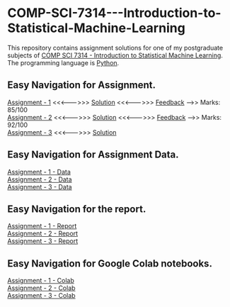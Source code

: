 # COMP-SCI-7314---Introduction-to-Statistical-Machine-Learning
This repository contains assignment solutions for one of my postgraduate subjects of [COMP SCI 7314 - Introduction to Statistical Machine Learning](https://www.adelaide.edu.au/course-outlines/109780/). The programming language is [Python](https://www.python.org/).  

## Easy Navigation for Assignment.  
[Assignment - 1](https://github.com/Vanditg/COMP-SCI-7314---Introduction-to-Statistical-Machine-Learning/tree/master/Assignment%20-%201/Problem) <<<--->>> [Solution](https://github.com/Vanditg/COMP-SCI-7314---Introduction-to-Statistical-Machine-Learning/tree/master/Assignment%20-%201/Code) <<<--->>> [Feedback](https://github.com/Vanditg/COMP-SCI-7314---Introduction-to-Statistical-Machine-Learning/tree/master/Assignment%20-%201/Feedback) -->> Marks: 85/100  
[Assignment - 2](https://github.com/Vanditg/COMP-SCI-7314---Introduction-to-Statistical-Machine-Learning/tree/master/Assignment%20-%202/Problem) <<<--->>> [Solution](https://github.com/Vanditg/COMP-SCI-7314---Introduction-to-Statistical-Machine-Learning/tree/master/Assignment%20-%202/Code) <<<--->>> [Feedback](https://github.com/Vanditg/COMP-SCI-7314---Introduction-to-Statistical-Machine-Learning/tree/master/Assignment%20-%202/Feedback) -->> Marks: 92/100  
[Assignment - 3](https://github.com/Vanditg/COMP-SCI-7314---Introduction-to-Statistical-Machine-Learning/blob/master/Assignment%20-%203/Problem) <<<--->>> [Solution](https://github.com/Vanditg/COMP-SCI-7314---Introduction-to-Statistical-Machine-Learning/tree/master/Assignment%20-%203/Code)  

## Easy Navigation for Assignment Data.  
[Assignment - 1 - Data](https://github.com/Vanditg/COMP-SCI-7314---Introduction-to-Statistical-Machine-Learning/tree/master/Assignment%20-%201/Data)  
[Assignment - 2 - Data](https://github.com/Vanditg/COMP-SCI-7314---Introduction-to-Statistical-Machine-Learning/tree/master/Assignment%20-%202/Data)  
[Assignment - 3 - Data](https://github.com/Vanditg/COMP-SCI-7314---Introduction-to-Statistical-Machine-Learning/tree/master/Assignment%20-%203/Data)  

## Easy Navigation for the report. 
[Assignment - 1 - Report](https://github.com/Vanditg/COMP-SCI-7314---Introduction-to-Statistical-Machine-Learning/tree/master/Assignment%20-%201/Report)  
[Assignment - 2 - Report](https://github.com/Vanditg/COMP-SCI-7314---Introduction-to-Statistical-Machine-Learning/tree/master/Assignment%20-%202/Report)  
[Assignment - 3 - Report](https://github.com/Vanditg/COMP-SCI-7314---Introduction-to-Statistical-Machine-Learning/blob/master/Assignment%20-%203/Report)  

## Easy Navigation for Google Colab notebooks. 
[Assignment - 1 - Colab](https://colab.research.google.com/drive/1La93rkK5yTCS4k54PJ8XzhWl9VSw2hl5?usp=sharing)  
[Assignment - 2 - Colab](https://colab.research.google.com/drive/1JR6UzXxQQTvAnMlhsKHNNoViBnWZ0KRL?usp=sharing)  
[Assignment - 3 - Colab](https://colab.research.google.com/drive/1akGgLQ4VqSHSPbP318xmKgQqprmnKs9D?usp=sharing)  